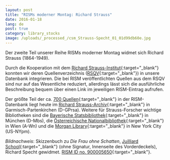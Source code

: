 ```yaml
---
layout: post
title: "RISMs moderner Montag: Richard Strauss"
date: 2016-01-18
lang: de
post: true
category: library_stocks
image: /uploads/_processed_/csm_Strauss-Specht_01_01d99db60e.jpg
---
```



Der zweite Teil unserer Reihe RISMs moderner Montag widmet sich Richard Strauss (1864-1949).

Durch die Kooperation mit dem [Richard Strauss-Institut](http://www.richard-strauss-institut.de/rsqv.php3){:target="_blank"} konnten wir deren Quellenverzeichnis ([RSQV](http://www.rsi-rsqv.de/){:target="_blank"}) in unsere Datenbank integrieren. Die bei RISM veröffentlichten Quellen aus dem RSQV sind nur auf das Wesentliche reduziert, allerdings lässt sich die ausführliche Beschreibung bequem über einen Link im jeweiligen RISM-Eintrag aufrufen.

Der größte Teil der ca. [700 Quellen](https://opac.rism.info/metaopac/search?View=rism&author=11861911X){:target="_blank"} in der RISM-Datenbank liegt heute im [Richard Strauss-Archiv](https://opac.rism.info/metaopac/search?View=rism&author=11861911X&siglum=D-GPrsa){:target="_blank"} in Garmisch-Partenkirchen (D-GPrsa). Weitere für Strauss-Forscher wichtige Bibliotheken sind die [Bayerische Statsbibliothek](https://opac.rism.info/metaopac/search?View=rism&author=11861911X&siglum=D-Mbs){:target="_blank"} in München (D-Mbs), die [Österreichische Nationalbibliothek](https://opac.rism.info/metaopac/search?View=rism&author=11861911X&siglum=A-Wn){:target="_blank"} in Wien (A-Wn) und die [Morgan Library](https://opac.rism.info/metaopac/search?View=rism&author=11861911X&siglum=US-NYpm){:target="_blank"} in New York City (US-NYpm).

_Bildnachweis_: Skizzenbuch zu _Die Frau ohne Schatten_, [Juilliard School](http://juilliardmanuscriptcollection.org/strauss-richard/strs_fos1/?manuscript=Die%20Frau%20ohne%20Schatten.%201st%20Act%20%28Sketches%29){:target="_blank"} (ohne Signatur, Innenseite des Vorderdeckels), Richard Specht gewidmet. [RISM ID no. 900005650](https://opac.rism.info/search?id=900005650){:target="_blank"}.



<script type="text/javascript">var switchTo5x=true;</script><script type="text/javascript" src="http://w.sharethis.com/button/buttons.js"></script><script type="text/javascript">stLight.options({publisher: "9b601438-1ce1-49d8-bfd7-9cff5df54c17", doNotHash: false, doNotCopy: false, hashAddressBar: false});</script>